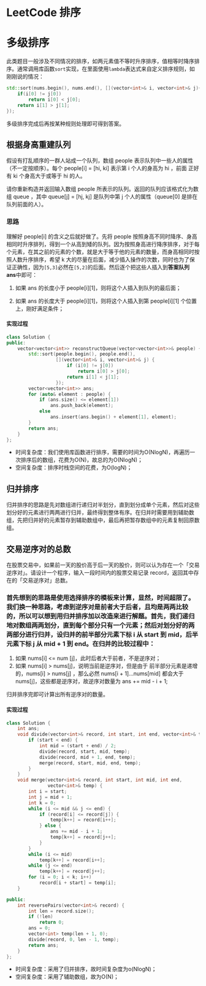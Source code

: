 # LeetCode 排序


# 多级排序
此类题目一般涉及不同情况的排序，如两元素值不等时升序排序，值相等时降序排序。通常调用库函数`sort`实现，在里面使用`lambda`表达式来自定义排序规则，如刚刚说的情况：
```cpp
std::sort(nums.begin(), nums.end(), [](vector<int>& i, vector<int>& j){
	if(i[0] != j[0])
		return i[0] < j[0];
	return i[1] > j[1];
});
```

多级排序完成后再按某种规则处理即可得到答案。

## 根据身高重建队列
假设有打乱顺序的一群人站成一个队列，数组 people 表示队列中一些人的属性（不一定按顺序）。每个 people[i] = [hi, ki] 表示第 i 个人的身高为 hi ，前面 正好 有 ki 个身高大于或等于 hi 的人。

请你重新构造并返回输入数组 people 所表示的队列。返回的队列应该格式化为数组 queue ，其中 queue[j] = [hj, kj] 是队列中第 j 个人的属性（queue[0] 是排在队列前面的人）。

### 思路
理解好 people[i] 的含义之后就好做了。先将 people 按照身高不同时降序、身高相同时升序排列，得到一个从高到矮的队列。因为按照身高进行降序排序，对于每个元素，在其之前的元素的个数，就是大于等于他的元素的数量，而身高相同时按照人数升序排序，希望 k 大的尽量在后面，减少插入操作的次数，同时也为了保证正确性，因为`[5,3]`必然在`[5,2]`的后面。然后逐个把这些人插入到**答案队列 ans**中即可：

1. 如果 ans 的长度小于 people[i][1]，则将这个人插入到队列的最后面；

2. 如果 ans  的长度大于 people[i][1]，则将这个人插入到第 people[i][1] 个位置上，刚好满足条件；

#### 实现过程
```cpp
class Solution {
public:
    vector<vector<int>> reconstructQueue(vector<vector<int>>& people) {
        std::sort(people.begin(), people.end(),
                  [](vector<int>& i, vector<int>& j) {
                      if (i[0] != j[0])
                          return i[0] > j[0];
                      return i[1] < j[1];
                  });
        vector<vector<int>> ans;
        for (auto& element : people) {
            if (ans.size() <= element[1])
                ans.push_back(element);
            else
                ans.insert(ans.begin() + element[1], element);
        }
        return ans;
    }
};
```

- 时间复杂度：我们使用库函数进行排序，需要的时间为O(NlogN)，再遍历一次排序后的数组，花费为O(N)，故总的为O(NlogN)；
- 空间复杂度：排序时栈空间的花费，为O(logN)；



## 归并排序
归并排序的思路是先对数组进行递归对半划分，直到划分成单个元素，然后对这些划分好的元素进行两两进行归并，最终得到整体有序。在归并时需要用到辅助数组，先把归并好的元素暂存到辅助数组中，最后再把暂存数组中的元素复制回原数组。


## 交易逆序对的总数
在股票交易中，如果前一天的股价高于后一天的股价，则可以认为存在一个「交易逆序对」。请设计一个程序，输入一段时间内的股票交易记录 record，返回其中存在的「交易逆序对」总数。

### 首先想到的思路是使用选择排序的模板来计算，显然，时间超限了。我们换一种思路，考虑到逆序对是前者大于后者，且均是两两比较的，所以可以想到用归并排序加以改造来进行解题。首先，我们递归地对数组两两划分，直到每个部分只有一个元素；然后对划分好的两两部分进行归并，设归并的前半部分元素下标 i 从 start 到 mid，后半元素下标 j 从 mid + 1 到 end。在归并的比较过程中：
1. 如果  nums[i] <= num [j]，此时后者大于前者，不是逆序对；
2. 如果 nums[i] > nums[j]，说明当前是逆序对，但是由于 前半部分元素是递增的，nums[i] > nums[j] ，那么必然 nums[i + 1]...nums[mid] 都会大于 nums[j]，这些都是逆序对，故逆序对数量为 ans += mid - i + 1;

归并排序完即可计算出所有逆序对的数量。

#### 实现过程
```cpp
class Solution {
    int ans;
    void divide(vector<int>& record, int start, int end, vector<int>& temp) {
        if (start < end) {
            int mid = (start + end) / 2;
            divide(record, start, mid, temp);
            divide(record, mid + 1, end, temp);
            merge(record, start, mid, end, temp);
        }
    }
    void merge(vector<int>& record, int start, int mid, int end,
               vector<int>& temp) {
        int i = start;
        int j = mid + 1;
        int k = 0;
        while (i <= mid && j <= end) {
            if (record[i] <= record[j]) {
                temp[k++] = record[i++];
            } else {
                ans += mid - i + 1;
                temp[k++] = record[j++];
            }
        }
        while (i <= mid)
            temp[k++] = record[i++];
        while (j <= end)
            temp[k++] = record[j++];
        for (i = 0; i < k; i++)
            record[i + start] = temp[i];
    }

public:
    int reversePairs(vector<int>& record) {
        int len = record.size();
        if (!len)
            return 0;
        ans = 0;
        vector<int> temp(len + 1, 0);
        divide(record, 0, len - 1, temp);
        return ans;
    }
};
```

- 时间复杂度：采用了归并排序，故时间复杂度为o(NlogN)；
- 空间复杂度：采用了辅助数组，故为O(N)；
